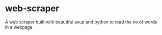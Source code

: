 # web-scraper

A web scraper built with beautiful soup and python to read the no of words in a webpage
